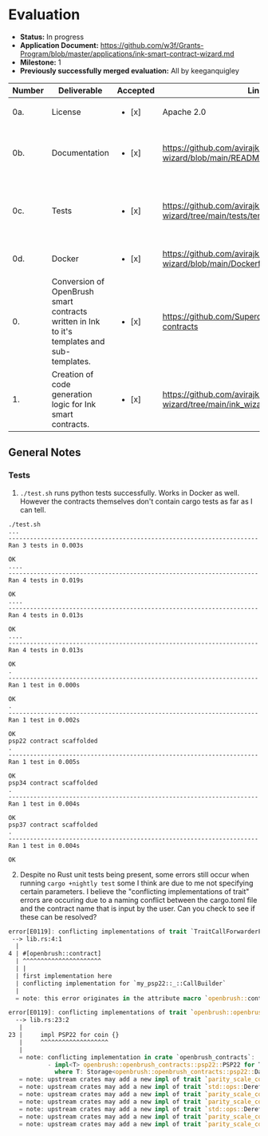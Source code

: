 
# Evaluation

- **Status:** In progress
- **Application Document:** https://github.com/w3f/Grants-Program/blob/master/applications/ink-smart-contract-wizard.md
- **Milestone:** 1
- **Previously successfully merged evaluation:** All by keeganquigley


| Number | Deliverable   | Accepted | Link                                                                                 | Notes |
|--------|---------------|----------|----------------------------------------------------------------------------|-------|
| 0a.     | License   | <ul><li>[x] </li></ul> | Apache 2.0                            |       |
| 0b.     | Documentation       | <ul><li>[x] </li></ul> | https://github.com/avirajkhare00/ink-wizard/blob/main/README.md                                                                        | Documentation could be improved to show how to use it.   |
| 0c.     | Tests         | <ul><li>[x] </li></ul> | https://github.com/avirajkhare00/ink-wizard/tree/main/tests/template_generators                 | Tests are successful locally on Apple M2 as well as Ubuntu x86/64     |
| 0d.     | Docker | <ul><li>[x] </li></ul> | https://github.com/avirajkhare00/ink-wizard/blob/main/Dockerfile | Builds and runs container successfully.      |
| 0.      | Conversion of OpenBrush smart contracts written in Ink to it's templates and sub-templates. | <ul><li>[x] </li></ul> | https://github.com/Supercolony-net/openbrush-contracts | Looks good.
| 1.      | Creation of code generation logic for Ink smart contracts. | <ul><li>[x] </li></ul> | https://github.com/avirajkhare00/ink-wizard/tree/main/ink_wizard/template_generators | Looks good.
## General Notes

### Tests

1. `./test.sh` runs python tests successfully. Works in Docker as well. However the contracts themselves don't contain cargo tests as far as I can tell.

```
./test.sh
...
----------------------------------------------------------------------
Ran 3 tests in 0.003s

OK
....
----------------------------------------------------------------------
Ran 4 tests in 0.019s

OK
....
----------------------------------------------------------------------
Ran 4 tests in 0.013s

OK
....
----------------------------------------------------------------------
Ran 4 tests in 0.013s

OK
.
----------------------------------------------------------------------
Ran 1 test in 0.000s

OK
.
----------------------------------------------------------------------
Ran 1 test in 0.002s

OK
psp22 contract scaffolded
.
----------------------------------------------------------------------
Ran 1 test in 0.005s

OK
psp34 contract scaffolded
.
----------------------------------------------------------------------
Ran 1 test in 0.004s

OK
psp37 contract scaffolded
.
----------------------------------------------------------------------
Ran 1 test in 0.004s

OK
```
2. Despite no Rust unit tests being present, some errors still occur when running `cargo +nightly test` some I think are due to me not specifying certain parameters. I believe the "conflicting implementations of trait" errors are occuring due to a naming conflict between the cargo.toml file and the contract name that is input by the user. Can you check to see if these can be resolved?
```rust
error[E0119]: conflicting implementations of trait `TraitCallForwarderFor<[const error]>` for type `my_psp22::_::CallBuilder`
 --> lib.rs:4:1
  |
4 | #[openbrush::contract]
  | ^^^^^^^^^^^^^^^^^^^^^^
  | |
  | first implementation here
  | conflicting implementation for `my_psp22::_::CallBuilder`
  |
  = note: this error originates in the attribute macro `openbrush::contract` (in Nightly builds, run with -Z macro-backtrace for more info)

error[E0119]: conflicting implementations of trait `openbrush::openbrush_contracts::psp22::PSP22` for type `coin`
  --> lib.rs:23:2
   |
23 |     impl PSP22 for coin {}
   |     ^^^^^^^^^^^^^^^^^^^
   |
   = note: conflicting implementation in crate `openbrush_contracts`:
           - impl<T> openbrush::openbrush_contracts::psp22::PSP22 for T
             where T: Storage<openbrush::openbrush_contracts::psp22::Data>;
   = note: upstream crates may add a new impl of trait `parity_scale_codec::WrapperTypeDecode` for type `std::option::Option<()>` in future versions
   = note: upstream crates may add a new impl of trait `std::ops::Deref` for type `std::option::Option<()>` in future versions
   = note: upstream crates may add a new impl of trait `parity_scale_codec::WrapperTypeEncode` for type `std::option::Option<()>` in future versions
   = note: upstream crates may add a new impl of trait `parity_scale_codec::WrapperTypeDecode` for type `ink_storage_traits::impls::ManualKey<1117114132>` in future versions
   = note: upstream crates may add a new impl of trait `std::ops::Deref` for type `ink_storage_traits::impls::ManualKey<1117114132>` in future versions
   = note: upstream crates may add a new impl of trait `parity_scale_codec::WrapperTypeEncode` for type `ink_storage_traits::impls::ManualKey<1117114132>` in future versions
   = note: upstream crates may add a new impl of trait `parity_scale_codec::WrapperTypeDecode` for type `ink_storage_traits::impls::ResolverKey<_, ink_storage_traits::impls::ManualKey<3064586736, ink_storage_traits::impls::ManualKey<1117114132>>>` in future versions
   ```
